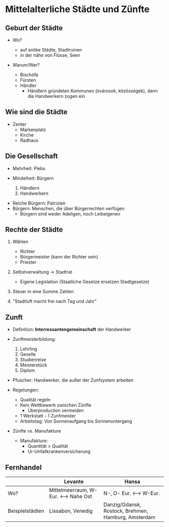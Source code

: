 # Mittelalterliche Städte und Zünfte

## Geburt der Städte

- Wo?

  - auf antike Städte, Stadtruinen
  - in der nähe von Flüsse, Seen

- Warum/Wer?

  - Bischöfe
  - Fürsten
  - Händler
    - Händlern gründeten Kommunen (óvárosok, közösségek), dann die Handwerkern zogen ein

## Wie sind die Städte

- Zenter
  - Markenplatz
  - Kirche
  - Radhaus

## Die Gesellschaft

- Mehrheit: Plebs

- Mindelheit: Bürgern

  1. Händlern
  1. Handwerkern

* Reiche Bürgern: Patrizien
* Bürgern: Menschen, die über Bürgerrechten verfügen
  - Bürgern sind weder Adeligen, noch Leibeigenen

## Rechte der Städte

1. Wählen

   - Richter
   - Bürgermeister (kann der Richter sein)
   - Priester

1. Selbstverwaltung -> Stadtrat

   - Eigene Legislation (Staatliche Gesetze ersetzen Stadtgesetze)

1. Steuer in eine Summe Zahlen

1. "Stadtluft macht frei nach Tag und Jahr"

## Zunft

- Definition: **Interressantengemeinschaft** der Handwerker

- Zunftmeisterbildung:

  1. Lehrling
  1. Geselle
  1. Studienreise
  1. Meisterstück
  1. Diplom

- Pfuscher: Handwerker, die außer der Zunfsystem arbeiten

- Regelungen:

  - Qualität regeln
  - Kein Wettbewerb zwischen Zünfte
    - Überproduction vermeiden
  - 1 Werkstatt - 1 Zunfmeister
  - Arbeitstag: Von Sonnenaufgang bis Sonnenuntergang

- Zünfte vs. Manufakture
  - Manufakture:
    - Quantität > Qualität
    - Ur-Unfallkrankenversicherung
    
## Fernhandel

|                 | Levante                               | Hansa                                               |
| --------------- | ------------------------------------- | --------------------------------------------------- |
| Wo?             | Mittelmeerraum, W-Eur. \<--> Nahe Ost | N-, O- Eur. \<--> W-Eur.                            |
| Beispielstädten | Lissabon, Venedig                     | Danzig/Gdansk, Rostock, Brehmen, Hamburg, Amsterdam |
